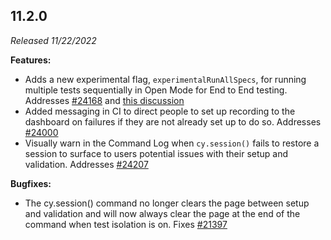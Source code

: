 ## 11.2.0

_Released 11/22/2022_

**Features:**

- Adds a new experimental flag, `experimentalRunAllSpecs`, for running multiple
  tests sequentially in Open Mode for End to End testing. Addresses
  [#24168](https://github.com/cypress-io/cypress/issues/24168) and
  [this discussion](https://github.com/cypress-io/cypress/discussions/21628)
- Added messaging in CI to direct people to set up recording to the dashboard on
  failures if they are not already set up to do so. Addresses
  [#24000](https://github.com/cypress-io/cypress/issues/24000)
- Visually warn in the Command Log when `cy.session()` fails to restore a
  session to surface to users potential issues with their setup and validation.
  Addresses [#24207](https://github.com/cypress-io/cypress/issues/24207)

**Bugfixes:**

- The cy.session() command no longer clears the page between setup and
  validation and will now always clear the page at the end of the command when
  test isolation is on. Fixes
  [#21397](https://github.com/cypress-io/cypress/issues/21397)
